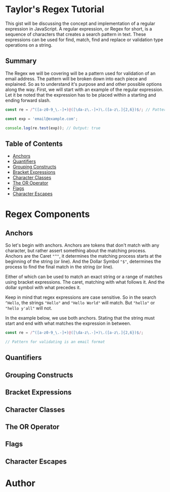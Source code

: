 # Taylor's Regex Tutorial

This gist will be discussing the concept and implementation of a regular expression in JavaScript. A regular 
expression, or Regex for short, is a sequence of characters that creates a search pattern in text. 
These expressions can be used for find, match, find and replace or validation type operations on 
a string.

## Summary

The Regex we will be covering will be a pattern used for validation of an email address. The pattern will be broken down into each piece and explained. So as to understand it's purpose and and other possible options along the way. First, we will start with an example of the regular expression. Let it be noted that the expression has to be placed within a starting and ending forward slash.

```js
const re = /^([a-z0-9_\.-]+)@([\da-z\.-]+)\.([a-z\.]{2,6})$/; // Pattern for validating is an email format 

const exp = 'email@example.com';

console.log(re.test(exp)); // Output: true
```

## Table of Contents

- [Anchors](#anchors)
- [Quantifiers](#quantifiers)
- [Grouping Constructs](#grouping-constructs)
- [Bracket Expressions](#bracket-expressions)
- [Character Classes](#character-classes)
- [The OR Operator](#the-or-operator)
- [Flags](#flags)
- [Character Escapes](#character-escapes)

# Regex Components

## Anchors

So let's begin with anchors. Anchors are tokens that don't match with any character, but rather assert something about the matching process. Anchors are the Caret `"^"`, it determines the matching process starts at the beginning of the string (or line). And the Dollar Symbol `"$"`, determines the process to find the final match in the string (or line).

Either of which can be used to match an exact string or a range of matches using bracket expressions. The caret, matching with what follows it. And the dollar symbol with what precedes it. 

Keep in mind that regex expressions are case sensitive. So in the search `^Hello`, the strings `"Hello"` and `"Hello World"` will match. But `"hello"` or `"hello y'all"` will not.  

In the example below, we use both anchors. Stating that the string must start and end with what matches the expression in between.

```js
const re = /^([a-z0-9_\.-]+)@([\da-z\.-]+)\.([a-z\.]{2,6})$/; 

// Pattern for validating is an email format 
```

## Quantifiers

## Grouping Constructs

## Bracket Expressions

## Character Classes

## The OR Operator

## Flags

## Character Escapes


# Author
